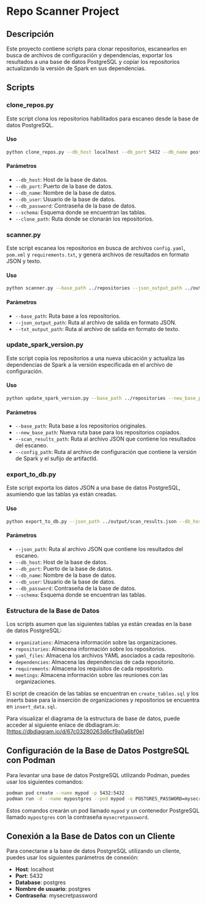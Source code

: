 # Repo Scanner Project

## Descripción

Este proyecto contiene scripts para clonar repositorios, escanearlos en busca de archivos de configuración y dependencias, exportar los resultados a una base de datos PostgreSQL y copiar los repositorios actualizando la versión de Spark en sus dependencias.

## Scripts

### clone_repos.py

Este script clona los repositorios habilitados para escaneo desde la base de datos PostgreSQL.

#### Uso

```bash
python clone_repos.py --db_host localhost --db_port 5432 --db_name postgres --db_user postgres --db_password mysecretpassword --schema my_schema --clone_path ../repositories
```

#### Parámetros

- `--db_host`: Host de la base de datos.
- `--db_port`: Puerto de la base de datos.
- `--db_name`: Nombre de la base de datos.
- `--db_user`: Usuario de la base de datos.
- `--db_password`: Contraseña de la base de datos.
- `--schema`: Esquema donde se encuentran las tablas.
- `--clone_path`: Ruta donde se clonarán los repositorios.

### scanner.py

Este script escanea los repositorios en busca de archivos `config.yaml`, `pom.xml` y `requirements.txt`, y genera archivos de resultados en formato JSON y texto.

#### Uso

```bash
python scanner.py --base_path ../repositories --json_output_path ../output/scan_results.json --txt_output_path ../output/scan_results.txt
```

#### Parámetros

- `--base_path`: Ruta base a los repositorios.
- `--json_output_path`: Ruta al archivo de salida en formato JSON.
- `--txt_output_path`: Ruta al archivo de salida en formato de texto.

### update_spark_version.py

Este script copia los repositorios a una nueva ubicación y actualiza las dependencias de Spark a la versión especificada en el archivo de configuración.

#### Uso

```bash
python update_spark_version.py --base_path ../repositories --new_base_path ../updated_repositories --scan_results_path ../output/scan_results.json --config_path ../config/config.yaml
```

#### Parámetros

- `--base_path`: Ruta base a los repositorios originales.
- `--new_base_path`: Nueva ruta base para los repositorios copiados.
- `--scan_results_path`: Ruta al archivo JSON que contiene los resultados del escaneo.
- `--config_path`: Ruta al archivo de configuración que contiene la versión de Spark y el sufijo de artifactId.

### export_to_db.py

Este script exporta los datos JSON a una base de datos PostgreSQL, asumiendo que las tablas ya están creadas.

#### Uso

```bash
python export_to_db.py --json_path ../output/scan_results.json --db_host localhost --db_port 5432 --db_name postgres --db_user postgres --db_password mysecretpassword --schema my_schema
```

#### Parámetros

- `--json_path`: Ruta al archivo JSON que contiene los resultados del escaneo.
- `--db_host`: Host de la base de datos.
- `--db_port`: Puerto de la base de datos.
- `--db_name`: Nombre de la base de datos.
- `--db_user`: Usuario de la base de datos.
- `--db_password`: Contraseña de la base de datos.
- `--schema`: Esquema donde se encuentran las tablas.

### Estructura de la Base de Datos

Los scripts asumen que las siguientes tablas ya están creadas en la base de datos PostgreSQL:

- `organizations`: Almacena información sobre las organizaciones.
- `repositories`: Almacena información sobre los repositorios.
- `yaml_files`: Almacena los archivos YAML asociados a cada repositorio.
- `dependencies`: Almacena las dependencias de cada repositorio.
- `requirements`: Almacena los requisitos de cada repositorio.
- `meetings`: Almacena información sobre las reuniones con las organizaciones.

El script de creación de las tablas se encuentran en `create_tables.sql` y los inserts base para la inserción de organizaciones y repositorios se encuentra en `insert_data.sql`.

Para visualizar el diagrama de la estructura de base de datos, puede acceder al siguiente enlace de dbdiagram.io: [https://dbdiagram.io/d/67c03280263d6cf9a0a6bf0e]

## Configuración de la Base de Datos PostgreSQL con Podman

Para levantar una base de datos PostgreSQL utilizando Podman, puedes usar los siguientes comandos:

```bash
podman pod create --name mypod -p 5432:5432
podman run -d --name mypostgres --pod mypod -e POSTGRES_PASSWORD=mysecretpassword postgres:latest
```

Estos comandos crearán un pod llamado `mypod` y un contenedor PostgreSQL llamado `mypostgres` con la contraseña `mysecretpassword`.

## Conexión a la Base de Datos con un Cliente

Para conectarse a la base de datos PostgreSQL utilizando un cliente, puedes usar los siguientes parámetros de conexión:

- **Host**: localhost
- **Port**: 5432
- **Database**: postgres
- **Nombre de usuario**: postgres
- **Contraseña**: mysecretpassword
